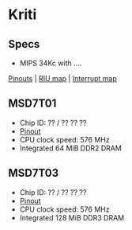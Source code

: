# Kriti

## Specs

-  MIPS 34Kc with ....

[Pinouts](pinouts.md) | [RIU map](riu-map.md) | [Interrupt map](int-map.md)

## MSD7T01

-  Chip ID: ?? / ?? ?? ??
-  [Pinout](pinouts.md#msd7t0x)
-  CPU clock speed: 576 MHz
-  Integrated 64 MiB DDR2 DRAM

## MSD7T03

-  Chip ID: ?? / ?? ?? ??
-  [Pinout](pinouts.md#msd7t0x)
-  CPU clock speed: 576 MHz
-  Integrated 128 MiB DDR3 DRAM
